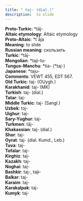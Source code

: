 ```yaml
---
title: " taj- (dial.)"
description:  to slide
---
```


<strong>Proto-Turkic</strong>:  *tāj-<br>
<strong>Altaic etymology</strong>:  Altaic etymology<br>
<strong> Proto-Altaic</strong>:  *t`ā́ja<br>
<strong>Meaning</strong>:  to slide<br>
<strong>Russian meaning</strong>:  скользить<br>
<strong>Turkic</strong>:  *tāj-<br>
<strong>Mongolian</strong>:  *taji-tu-<br>
<strong>Tungus-Manchu</strong>:  *tia- (*taj-)<br>
<strong>Japanese</strong>:  *taju-<br>
<strong>Comments</strong>:  VEWT 455, EDT 567.<br>
<strong>Old Turkic</strong>:  taj- (OUygh.)<br>
<strong>Karakhanid</strong>:  taj- (MK)<br>
<strong>Turkish</strong>:  taj- (dial.)<br>
<strong>Tatar</strong>:  taj-<br>
<strong>Middle Turkic</strong>:  taj- (Sangl.)<br>
<strong>Uzbek</strong>:  tɔj-<br>
<strong>Uighur</strong>:  taj-<br>
<strong>Sary-Yughur</strong>:  taj-<br>
<strong>Turkmen</strong>:  tāj-<br>
<strong>Khakassian</strong>:  taj- (dial.)<br>
<strong>Shor</strong>:  taj-<br>
<strong>Oyrat</strong>:  taj- (dial. Kumd., Leb.)<br>
<strong>Tuva</strong>:  taj-<br>
<strong>Tofalar</strong>:  taj-<br>
<strong>Kirghiz</strong>:  taj-<br>
<strong>Kazakh</strong>:  taj-<br>
<strong>Noghai</strong>:  taj-<br>
<strong>Bashkir</strong>:  taj-, tajɨ-<br>
<strong>Balkar</strong>:  taj-<br>
<strong>Karaim</strong>:  taj-<br>
<strong>Karakalpak</strong>:  taj-<br>
<strong>Kumyk</strong>:  taj-<br>


